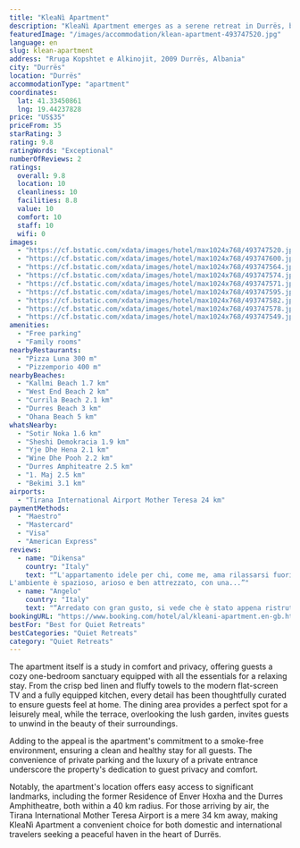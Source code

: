 ```yaml
---
title: "KleaNì Apartment"
description: "KleaNì Apartment emerges as a serene retreat in Durrës, boasting a prime location that combines convenience with tranquility."
featuredImage: "/images/accommodation/klean-apartment-493747520.jpg"
language: en
slug: klean-apartment
address: "Rruga Kopshtet e Alkinojit, 2009 Durrës, Albania"
city: "Durrës"
location: "Durrës"
accommodationType: "apartment"
coordinates:
  lat: 41.33450861
  lng: 19.44237828
price: "US$35"
priceFrom: 35
starRating: 3
rating: 9.8
ratingWords: "Exceptional"
numberOfReviews: 2
ratings:
  overall: 9.8
  location: 10
  cleanliness: 10
  facilities: 8.8
  value: 10
  comfort: 10
  staff: 10
  wifi: 0
images:
  - "https://cf.bstatic.com/xdata/images/hotel/max1024x768/493747520.jpg?k=a19c562c4348cfe35a76578c96488723bd71a57fbb30b346786466834d3d698a&o=&hp=1"
  - "https://cf.bstatic.com/xdata/images/hotel/max1024x768/493747600.jpg?k=906e9dc0e7d423de2b597d8722e5099223d7f6adf2063d65da4b53fbeee968de&o=&hp=1"
  - "https://cf.bstatic.com/xdata/images/hotel/max1024x768/493747564.jpg?k=b68ec0130a8da5e278bacf61231d6219e3d756aef6facf6fe882e51a1b26ed82&o=&hp=1"
  - "https://cf.bstatic.com/xdata/images/hotel/max1024x768/493747574.jpg?k=2caab2fb7fa38b9f85c27de69a6cc9eea191c3d1816801c223b83295d2779ab3&o=&hp=1"
  - "https://cf.bstatic.com/xdata/images/hotel/max1024x768/493747571.jpg?k=a16b838085c96ea9d7bad69c1466461bf9a57d823694bedf34aac3dd591a01b7&o=&hp=1"
  - "https://cf.bstatic.com/xdata/images/hotel/max1024x768/493747595.jpg?k=655742494457b2a86ce613cfcccefccf7692495b0084712de39ec41b8e21b4c6&o=&hp=1"
  - "https://cf.bstatic.com/xdata/images/hotel/max1024x768/493747582.jpg?k=d38a35835d773d1b77ada7ff3aab0ed5e6e2e9b7a0eebfa568f958814339d639&o=&hp=1"
  - "https://cf.bstatic.com/xdata/images/hotel/max1024x768/493747578.jpg?k=1d5f0a91f76206bbfa454d7f44b91f5e418434d84a2df299814c6df0276507a9&o=&hp=1"
  - "https://cf.bstatic.com/xdata/images/hotel/max1024x768/493747549.jpg?k=792106c9c5a15c68e04ce93d0200f2496c7624bc4a0e2ade28c7c2023b6d721f&o=&hp=1"
amenities:
  - "Free parking"
  - "Family rooms"
nearbyRestaurants:
  - "Pizza Luna 300 m"
  - "Pizzemporio 400 m"
nearbyBeaches:
  - "Kallmi Beach 1.7 km"
  - "West End Beach 2 km"
  - "Currila Beach 2.1 km"
  - "Durres Beach 3 km"
  - "Ohana Beach 5 km"
whatsNearby:
  - "Sotir Noka 1.6 km"
  - "Sheshi Demokracia 1.9 km"
  - "Yje Dhe Hena 2.1 km"
  - "Wine Dhe Pooh 2.2 km"
  - "Durres Amphiteatre 2.5 km"
  - "1. Maj 2.5 km"
  - "Bekimi 3.1 km"
airports:
  - "Tirana International Airport Mother Teresa 24 km"
paymentMethods:
  - "Maestro"
  - "Mastercard"
  - "Visa"
  - "American Express"
reviews:
  - name: "Dikensa"
    country: "Italy"
    text: "“L'appartamento idele per chi, come me, ama rilassarsi fuori dal trambusto cittadino. La posizione è alquanto strategica, a pochi minuti dalla spiaggia di Porto Romano e dal centro città.
L'ambiente è spazioso, arioso e ben attrezzato, con una...”"
  - name: "Angelo"
    country: "Italy"
    text: "“Arredato con gran gusto, si vede che è stato appena ristrutturato. L’appartamento è molto accogliente,pulito e confortevole, la posizione è strategica (il parcheggio privato e riservato è un vero privilegio). Punto forte la tranquillità, l’aria...”"
bookingURL: "https://www.booking.com/hotel/al/kleani-apartment.en-gb.html?aid=8035640"
bestFor: "Best for Quiet Retreats"
bestCategories: "Quiet Retreats"
category: "Quiet Retreats"
---
```


The apartment itself is a study in comfort and privacy, offering guests a cozy one-bedroom sanctuary equipped with all the essentials for a relaxing stay. From the crisp bed linen and fluffy towels to the modern flat-screen TV and a fully equipped kitchen, every detail has been thoughtfully curated to ensure guests feel at home. The dining area provides a perfect spot for a leisurely meal, while the terrace, overlooking the lush garden, invites guests to unwind in the beauty of their surroundings.

Adding to the appeal is the apartment's commitment to a smoke-free environment, ensuring a clean and healthy stay for all guests. The convenience of private parking and the luxury of a private entrance underscore the property's dedication to guest privacy and comfort.

Notably, the apartment's location offers easy access to significant landmarks, including the former Residence of Enver Hoxha and the Durres Amphitheatre, both within a 40 km radius. For those arriving by air, the Tirana International Mother Teresa Airport is a mere 34 km away, making KleaNì Apartment a convenient choice for both domestic and international travelers seeking a peaceful haven in the heart of Durrës.